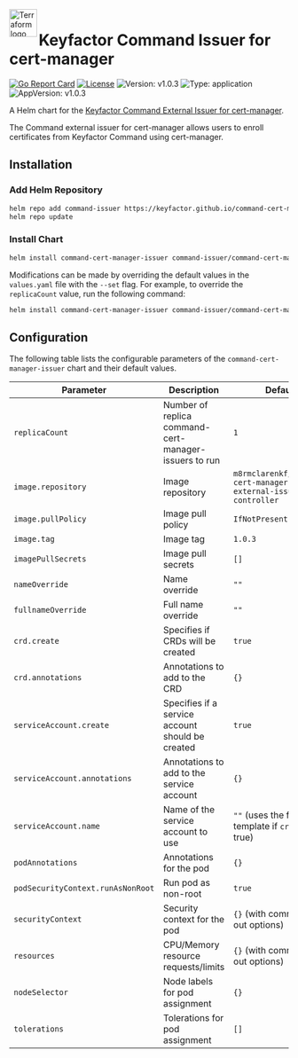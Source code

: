 <a href="https://kubernetes.io">
    <img src="https://raw.githubusercontent.com/cert-manager/cert-manager/d53c0b9270f8cd90d908460d69502694e1838f5f/logo/logo-small.png" alt="Terraform logo" title="K8s" align="left" height="50" />
</a>

# Keyfactor Command Issuer for cert-manager

[![Go Report Card](https://goreportcard.com/badge/github.com/Keyfactor/command-cert-manager-issuer)](https://goreportcard.com/report/github.com/Keyfactor/command-cert-manager-issuer)
[![License](https://img.shields.io/badge/License-Apache%202.0-blue.svg)](https://img.shields.io/badge/License-Apache%202.0-blue.svg)
![Version: v1.0.3](https://img.shields.io/badge/Version-v1.0.3-informational?style=flat-square)
![Type: application](https://img.shields.io/badge/Type-application-informational?style=flat-square)
![AppVersion: v1.0.3](https://img.shields.io/badge/AppVersion-v1.0.3-informational?style=flat-square)

A Helm chart for the [Keyfactor Command External Issuer for cert-manager](https://github.com/Keyfactor/command-cert-manager-issuer).

The Command external issuer for cert-manager allows users to enroll certificates from Keyfactor Command using cert-manager.

## Installation

### Add Helm Repository

```bash
helm repo add command-issuer https://keyfactor.github.io/command-cert-manager-issuer
helm repo update
```

### Install Chart

```bash
helm install command-cert-manager-issuer command-issuer/command-cert-manager-issuer
```

Modifications can be made by overriding the default values in the `values.yaml` file with the `--set` flag. For example, to override the `replicaCount` value, run the following command:
```bash
helm install command-cert-manager-issuer command-issuer/command-cert-manager-issuer --set replicaCount=2
```

## Configuration

The following table lists the configurable parameters of the `command-cert-manager-issuer` chart and their default values.

| Parameter                         | Description                                           | Default                                                        |
|-----------------------------------|-------------------------------------------------------|----------------------------------------------------------------|
| `replicaCount`                    | Number of replica command-cert-manager-issuers to run | `1`                                                            |
| `image.repository`                | Image repository                                      | `m8rmclarenkf/command-cert-manager-external-issuer-controller` |
| `image.pullPolicy`                | Image pull policy                                     | `IfNotPresent`                                                 |
| `image.tag`                       | Image tag                                             | `1.0.3`                                                        |
| `imagePullSecrets`                | Image pull secrets                                    | `[]`                                                           |
| `nameOverride`                    | Name override                                         | `""`                                                           |
| `fullnameOverride`                | Full name override                                    | `""`                                                           |
| `crd.create`                      | Specifies if CRDs will be created                     | `true`                                                         |
| `crd.annotations`                 | Annotations to add to the CRD                         | `{}`                                                           |
| `serviceAccount.create`           | Specifies if a service account should be created      | `true`                                                         |
| `serviceAccount.annotations`      | Annotations to add to the service account             | `{}`                                                           |
| `serviceAccount.name`             | Name of the service account to use                    | `""` (uses the fullname template if `create` is true)          |
| `podAnnotations`                  | Annotations for the pod                               | `{}`                                                           |
| `podSecurityContext.runAsNonRoot` | Run pod as non-root                                   | `true`                                                         |
| `securityContext`                 | Security context for the pod                          | `{}` (with commented out options)                              |
| `resources`                       | CPU/Memory resource requests/limits                   | `{}` (with commented out options)                              |
| `nodeSelector`                    | Node labels for pod assignment                        | `{}`                                                           |
| `tolerations`                     | Tolerations for pod assignment                        | `[]`                                                           |
